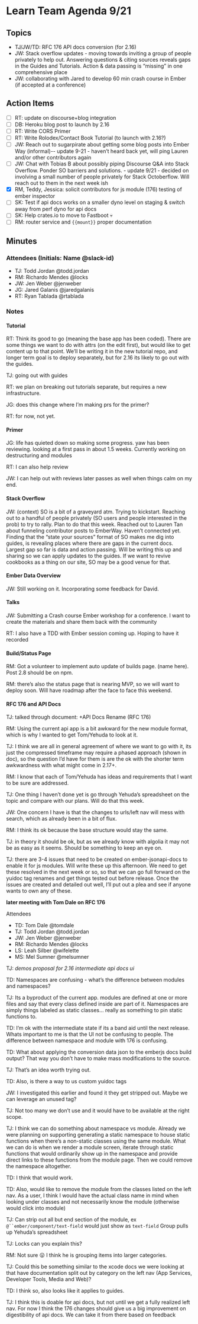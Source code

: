 # Learn Team Agenda 9/21

## Topics

- TJ/JW/TD: RFC 176 API docs conversion (for 2.16)
- JW: Stack overflow updates - moving towards inviting a group of people privately to help out. Answering questions & citing sources reveals gaps in the Guides and Tutorials. Action & data passing is “missing” in one comprehensive place
- JW: collaborating with Jared to develop 60 min crash course in Ember (if accepted at a conference)


## Action Items


- [ ] RT: update on discourse+blog integration
- [ ] DB: Heroku blog post to launch by 2.16
- [ ] RT: Write CORS Primer
- [ ] RT: Write Rolodex/Contact Book Tutorial (to launch with 2.16?)
- [ ] JW: Reach out to sugarpirate about getting some blog posts into Ember Way (informal)-- update 9-21 - haven’t heard back yet, will ping Lauren and/or other contributors again
- [ ] JW: Chat with Tobias B about possibly piping Discourse Q&A into Stack Overflow. Ponder SO barriers and solutions. - update 9/21 - decided on involving a small number of people privately for Stack Octoberflow. Will reach out to them in the next week ish
- [x] RM, Teddy, Jessica: solicit contributors for js module (176) testing of ember inspector
- [ ] SK: Test if api docs works on a smaller dyno level on staging & switch away from perf dyno for api docs
- [ ] SK: Help crates.io to move to Fastboot 💀
- [ ] RM: router service and `{{mount}}` proper documentation

## Minutes

### Attendees (Initials: Name @slack-id)

- TJ: Todd Jordan @todd.jordan
- RM: Richardo Mendes @locks
- JW: Jen Weber @jenweber
- JG: Jared Galanis @jaredgalanis
- RT: Ryan Tablada @rtablada

### Notes

#### Tutorial

RT: Think its good to go (meaning the base app has been coded).  There are some things we want to do with attrs (on the edit first), but would like to get content up to that point.  We’ll be writing it in the new tutorial repo, and longer term goal is to deploy separately, but for 2.16 its likely to go out with the guides.

TJ: going out with guides

RT: we plan on breaking out tutorials separate, but requires a new infrastructure.

JG: does this change where I’m making prs for the primer?

RT: for now, not yet.

#### Primer

JG: life has quieted down so making some progress.  yaw has been reviewing.  looking at a first pass in about 1.5 weeks. Currently working on destructuring and modules

RT: I can also help review

JW: I can help out with reviews later passes as well when things calm on my end.

#### Stack Overflow

JW: (context) SO is a bit of a graveyard atm.  Trying to kickstart.  Reaching out to a handful of people privately (SO users and people interested in the prob) to try to rally.  Plan to do that this week.    Reached out to Lauren Tan about funneling contributor posts to EmberWay.  Haven’t connected yet.  Finding that the “state your sources” format of SO makes me dig into guides, is revealing places where there are gaps in the current docs.  Largest gap so far is data and action passing.  Will be writing this up and sharing so we can apply updates to the guides.  If we want to revive cookbooks as a thing on our site, SO may be a good venue for that.

#### Ember Data Overview

JW: Still working on it.  Incorporating some feedback for David.

#### Talks

JW: Submitting a Crash course Ember workshop for a conference.  I want to create the materials and share them back with the community

RT: I also have a TDD with Ember session coming up.  Hoping to have it recorded

#### Build/Status Page

RM: Got a volunteer to implement auto update of builds page. (name here).  Post 2.8 should be on npm.

RM: there’s also the status page that is nearing MVP, so we will want to deploy soon.  Will have roadmap after the face to face this weekend.

#### RFC 176 and API Docs

TJ: talked through document: +API Docs Rename (RFC 176)

RM: Using the current api app is a bit awkward for the new module format, which is why I wanted to get Tom/Yehuda to look at it.

TJ: I think we are all in general agreement of where we want to go with it, its just the compressed timeframe may require a phased approach (shown in doc), so the question I’d have for them is are the ok with the shorter term awkwardness with what might come in 2.17+.

RM: I know that each of Tom/Yehuda has ideas and requirements that I want to be sure are addressed.

TJ: One thing I haven’t done yet is go through Yehuda’s spreadsheet on the topic and compare with our plans.  Will do that this week.

JW: One concern I have is that the changes to urls/left nav will mess with search, which as already been in a bit of flux.

RM: I think its ok because the base structure would stay the same.

TJ: in theory it should be ok, but as we already know with algolia it may not be as easy as it seems.  Should be something to keep an eye on.

TJ: there are 3-4 issues that need to be created on ember-jsonapi-docs to enable it for js modules.  Will write these up this afternoon.  We need to get these resolved in the next week or so, so that we can go full forward on the yuidoc tag renames and get things tested out before release.  Once the issues are created and detailed out well, I’ll put out a plea and see if anyone wants to own any of these.

**later meeting with Tom Dale on RFC 176**

Attendees

- TD: Tom Dale @tomdale
- TJ: Todd Jordan @todd.jordan
- JW: Jen Weber @jenweber
- RM: Richardo Mendes @locks
- LS: Leah Silber @wifelette
- MS: Mel Sumner @melsumner

TJ: _demos proposal for 2.16 intermediate api docs ui_

TD: Namespaces are confusing - what’s the difference between modules and namespaces?

TJ:  Its a byproduct of the current app.  modules are defined at one or more files and say that every class defined inside are part of it.  Namespaces are simply things labeled as static classes… really as something to pin static functions to.

TD: I’m ok with the intermediate state if its a band aid until the next release.  Whats important to me is that the UI not be confusing to people.  The difference between namespace and module with 176 is confusing.

TD: What about applying the conversion data json to the emberjs docs build output?  That way you don’t have to make mass modifications to the source.

TJ: That’s an idea worth trying out.

TD: Also, is there a way to us custom yuidoc tags

JW: I investigated this earlier and found it they get stripped out.  Maybe we can leverage an unused tag?

TJ: Not too many we don’t use and it would have to be available at the right scope.

TJ: I think we can do something about namespace vs module.  Already we were planning on supporting generating a static namespace to house static functions when there’s a non-static classes using the same module.  What we can do is when we render a module screen, iterate through static functions that would ordinarily show up in the namespace and provide direct links to these functions from the module page.  Then we could remove the namespace altogether.

TD: I think that would work.

TD: Also, would like to remove the module from the classes listed on the left nav.  As a user, I think I would have the actual class name in mind when looking under classes and not necessarily know the module (otherwise would click into module)

TJ: Can strip out all but end section of the module, ex `@``ember/component/text-field` would just show as `text-field`
Group pulls up Yehuda’s spreadsheet

TJ: Locks can you explain this?

RM:  Not sure 😛 I think he is grouping items into larger categories.

TJ: Could this be something similar to the xcode docs we were looking at that have documentation split out by category on the left nav (App Services, Developer Tools, Media and Web)?

TD: I think so, also looks like it applies to guides.

TJ: I think this is doable for api docs, but not until we get a fully realized left nav.  For now I think the 176 changes should give us a big improvement on digestibility of api docs.  We can take it from there based on feedback
